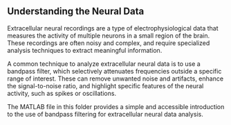 ## Understanding the Neural Data

Extracellular neural recordings are a type of electrophysiological data that measures the activity of multiple neurons in a small region of the brain. These recordings are often noisy and complex, and require specialized analysis techniques to extract meaningful information.

A common technique to analyze extracellular neural data is to use a bandpass filter, which selectively attenuates frequencies outside a specific range of interest. These can remove unwanted noise and artifacts, enhance the signal-to-noise ratio, and highlight specific features of the neural activity, such as spikes or oscillations.

The MATLAB file in this folder provides a simple and accessible introduction to the use of bandpass filtering for extracellular neural data analysis.

